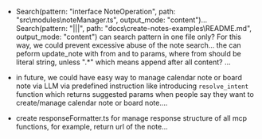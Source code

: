 - Search(pattern: "interface NoteOperation", path: "src\modules\noteManager.ts", output_mode: "content")...
Search(pattern: "<query1>|<query2>|<query3>|<query4>", path: "docs\create-notes-examples\README.md", output_mode:
         "content")
 can search pattern in one file only? For this way, we could prevent excessive abuse of the note search... the can peform update_note with from and to params, where from should be literal string, unless ".*" which means append after all content? ...

- in future, we could have easy way to manage calendar note or board note via LLM via predefined instruction like introducing `resolve_intent` function which returns suggested params when people say they want to create/manage calendar note or board note.... 

- create responseFormatter.ts for manage response structure of all mcp functions, for example, return url of the note...